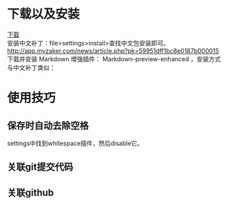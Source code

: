# 下载以及安装
[下载](https://atom.io/)  
安装中文补丁：file>settings>install>查找中文包安装即可。  
http://app.myzaker.com/news/article.php?pk=59951dff1bc8e0187b000015  
下载并安装 Markdown 增强插件： Markdown-preview-enhanced  ，安装方式与中文补丁类似：

# 使用技巧
## 保存时自动去除空格
settings中找到whitespace插件，然后disable它。

## 关联git提交代码

## 关联github